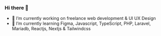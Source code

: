 ### Hi there 👋

- 🔭 I’m currently working on freelance web development & UI UX Design
- 🌱 I’m currently learning Figma, Javascript, TypeScript, PHP, Laravel, Mariadb, Reactjs, Nextjs & Tailwindcss


